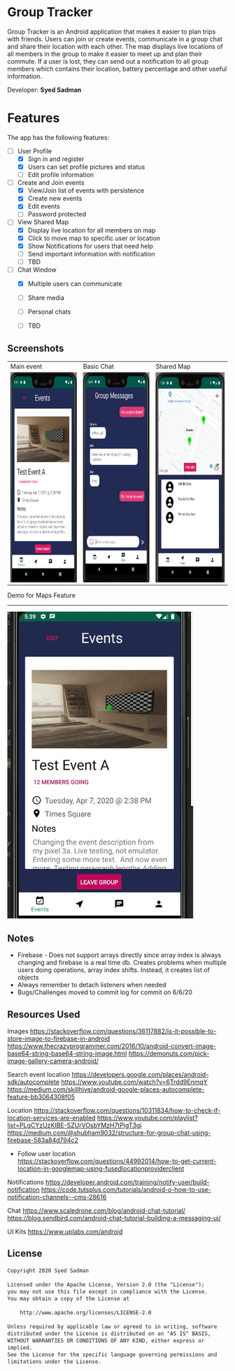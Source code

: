 # Group Tracker


Group Tracker is an Android application that makes it easier to plan trips with friends. Users can join or create events, communicate in a group chat and share their location with each other. The map displays live locations of all members in the group to make it easier to meet up and plan their commute. If a user is lost, they can send out a notification to all group members which contains their location, battery percentage and other useful information. 

Developer: **Syed Sadman**


# Features
The app has the following features:

* [ ] User Profile
	* [X] Sign in and register  
	* [X] Users can set profile pictures and status
	* [ ] Edit profile information    

* [ ] Create and Join events
    * [X] View/Join list of events with persistence
    * [X] Create new events
    * [X] Edit events
    * [ ] Password protected 

* [ ] View Shared Map
    * [X] Display live location for all members on map
    * [X] Click to move map to specific user or location
    * [X] Show Notifications for users that need help
    * [ ] Send important information with notification
	* [ ] TBD

* [ ] Chat Window
	* [X] Multiple users can communicate 
	* [ ] Share media
	* [ ] Personal chats
	* [ ] TBD 


## Screenshots

<table>
  <tr>
    <td>Main event</td>
     <td>Basic Chat</td>
     <td>Shared Map</td>
  </tr>
  <tr>
    <td><img src="screenshots/main.PNG" width=270 height=480></td>
    <td><img src="screenshots/chat.PNG" width=270 height=480></td>
    <td><img src="screenshots/map.PNG" width=270 height=480></td>
  </tr>
 </table>


Demo for Maps Feature
***
<img src='screenshots/demo4.gif' title='Maps' width='' alt='Demo' /> 



## Notes
- Firebase - Does not support arrays directly since array index is always changing and firebase is a real time db.  Creates problems when multiple users doing operations, array index shifts. Instead, it creates list of objects
- Always remember to detach listeners when needed
- Bugs/Challenges moved to commit log for commit on 6/6/20


## Resources Used

Images 
https://stackoverflow.com/questions/36117882/is-it-possible-to-store-image-to-firebase-in-android
https://www.thecrazyprogrammer.com/2016/10/android-convert-image-base64-string-base64-string-image.html
https://demonuts.com/pick-image-gallery-camera-android/

Search event location
https://developers.google.com/places/android-sdk/autocomplete
https://www.youtube.com/watch?v=6Trdd9EnmqY
https://medium.com/skillhive/android-google-places-autocomplete-feature-bb3064308f05

Location
https://stackoverflow.com/questions/10311834/how-to-check-if-location-services-are-enabled
https://www.youtube.com/playlist?list=PLgCYzUzKIBE-SZUrVOsbYMzH7tPigT3gi
https://medium.com/@shubham9032/structure-for-group-chat-using-firebase-583a84d794c2
- Follow user location
https://stackoverflow.com/questions/44992014/how-to-get-current-location-in-googlemap-using-fusedlocationproviderclient

Notifications
https://developer.android.com/training/notify-user/build-notification
https://code.tutsplus.com/tutorials/android-o-how-to-use-notification-channels--cms-28616

Chat
https://www.scaledrone.com/blog/android-chat-tutorial/
https://blog.sendbird.com/android-chat-tutorial-building-a-messaging-ui/

UI Kits
https://www.uplabs.com/android

## License

    Copyright 2020 Syed Sadman

    Licensed under the Apache License, Version 2.0 (the "License");
    you may not use this file except in compliance with the License.
    You may obtain a copy of the License at

        http://www.apache.org/licenses/LICENSE-2.0

    Unless required by applicable law or agreed to in writing, software
    distributed under the License is distributed on an "AS IS" BASIS,
    WITHOUT WARRANTIES OR CONDITIONS OF ANY KIND, either express or implied.
    See the License for the specific language governing permissions and
    limitations under the License.



